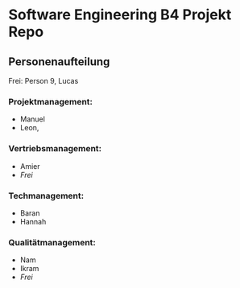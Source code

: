 # Software Engineering B4 Projekt Repo

## Personenaufteilung

Frei: Person 9, Lucas

### Projektmanagement:
* Manuel
* Leon, 

### Vertriebsmanagement:
* Amier
* _Frei_

### Techmanagement:
* Baran
* Hannah

### Qualitätmanagement:
* Nam
* Ikram
* _Frei_